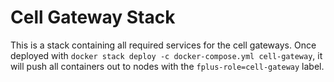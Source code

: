# Cell Gateway Stack
This is a stack containing all required services for the cell gateways. Once deployed with `docker stack deploy -c docker-compose.yml cell-gateway`, it will push all containers out to nodes with the `fplus-role=cell-gateway` label.
